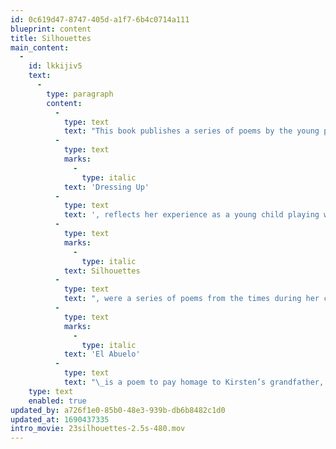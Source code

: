 ```yaml
---
id: 0c619d47-8747-405d-a1f7-6b4c0714a111
blueprint: content
title: Silhouettes
main_content:
  -
    id: lkkijiv5
    text:
      -
        type: paragraph
        content:
          -
            type: text
            text: "This book publishes a series of poems by the young poet Kirsten Ockerse. The poems were a series of autobiographic observations. The first poem,\_"
          -
            type: text
            marks:
              -
                type: italic
            text: 'Dressing Up'
          -
            type: text
            text: ', reflects her experience as a young child playing with her sister Eerin and friends in the attic. The sub-set called '
          -
            type: text
            marks:
              -
                type: italic
            text: Silhouettes
          -
            type: text
            text: ", were a series of poems from the times during her college years at Northwestern University.\_"
          -
            type: text
            marks:
              -
                type: italic
            text: 'El Abuelo'
          -
            type: text
            text: "\_is a poem to pay homage to Kirsten’s grandfather, Al Florence. Design notes: since the poems reflect this perspective of autobiographic nature as “silhouettes” the sub-series by that title are all designed in forms that represent the letters of the poet’s first name; the booklet was posthumously published, after she met with a fatal accident in her first parachute flight in 1989. This is an edition of unnumbered copies primarily meant to share Kirsten’s work with those who knew her; 24 pages, 19.7 x 27.5 cm, printed offset on Mohawk Superfine paper."
    type: text
    enabled: true
updated_by: a726f1e0-85b0-48e3-939b-db6b8482c1d0
updated_at: 1690437335
intro_movie: 23silhouettes-2.5s-480.mov
---
```


